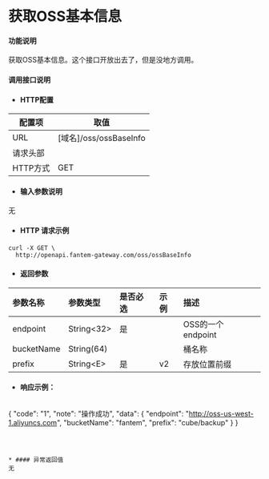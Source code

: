 # 获取OSS基本信息

#### 功能说明
获取OSS基本信息。这个接口开放出去了，但是没地方调用。


#### 调用接口说明

* #### HTTP配置

| 配置项 | 取值 |
| --- | --- |
| URL | \[域名\]/oss/ossBaseInfo|
| 请求头部 |  |
| HTTP方式 | GET |

* #### 输入参数说明

无


* #### HTTP 请求示例

```
curl -X GET \
  http://openapi.fantem-gateway.com/oss/ossBaseInfo 
```

* #### 返回参数

| 参数名称 | 参数类型 | 是否必选 | 示例 | 描述 |
| :--- | :--- | :--- | :--- | :--- |
| endpoint | String&lt;32&gt; | 是 | | OSS的一个endpoint |
| bucketName | String\(64\) | | |桶名称 |
| prefix | String&lt;E&gt; | 是 | v2 | 存放位置前缀 |


* #### 响应示例：

  ```json
{
    "code": "1",
    "note": "操作成功",
    "data": {
        "endpoint": "http://oss-us-west-1.aliyuncs.com",
        "bucketName": "fantem",
        "prefix": "cube/backup"
    }
}
```



* #### 异常返回值
无








